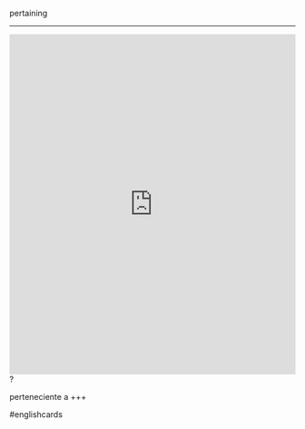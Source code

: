 pertaining
___
<iframe src="https://youglish.com/pronounce/pertaining/english" style="width:100%; height:600px;" frameborder="0"></iframe>
?

perteneciente a
+++

#englishcards